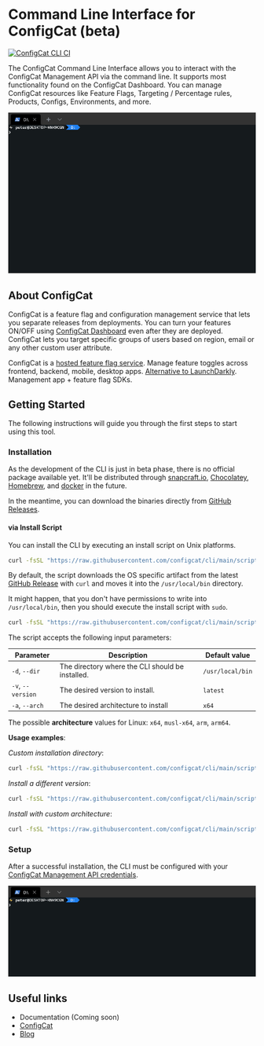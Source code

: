 # Command Line Interface for ConfigCat (beta)

[![ConfigCat CLI CI](https://github.com/configcat/cli/actions/workflows/ci.yml/badge.svg?branch=main)](https://github.com/configcat/cli/actions/workflows/ci.yml)

The ConfigCat Command Line Interface allows you to interact with the ConfigCat Management API via the command line. It supports most functionality found on the ConfigCat Dashboard. You can manage ConfigCat resources like Feature Flags, Targeting / Percentage rules, Products, Configs, Environments, and more.

<img src="assets/teaser.gif" alt="ConfigCat CLI Feature Flag Create"/>

## About ConfigCat
ConfigCat is a feature flag and configuration management service that lets you separate releases from deployments. You can turn your features ON/OFF using <a href="https://app.configcat.com" target="_blank">ConfigCat Dashboard</a> even after they are deployed. ConfigCat lets you target specific groups of users based on region, email or any other custom user attribute.

ConfigCat is a <a href="https://configcat.com" target="_blank">hosted feature flag service</a>. Manage feature toggles across frontend, backend, mobile, desktop apps. <a href="https://configcat.com" target="_blank">Alternative to LaunchDarkly</a>. Management app + feature flag SDKs.

## Getting Started
The following instructions will guide you through the first steps to start using this tool.

### Installation
As the development of the CLI is just in beta phase, there is no official package available yet. It'll be distributed through [snapcraft.io](https://snapcraft.io/), [Chocolatey](https://community.chocolatey.org/packages), [Homebrew](https://brew.sh), and [docker](https://www.docker.com/) in the future.

In the meantime, you can download the binaries directly from [GitHub Releases](https://github.com/configcat/cli/releases).

#### via Install Script
You can install the CLI by executing an install script on Unix platforms. 
```bash
curl -fsSL "https://raw.githubusercontent.com/configcat/cli/main/scripts/install.sh" | bash
```

By default, the script downloads the OS specific artifact from the latest [GitHub Release](https://github.com/configcat/cli/releases) with `curl` and moves it into the `/usr/local/bin` directory.

It might happen, that you don't have permissions to write into `/usr/local/bin`, then you should execute the install script with `sudo`.

```bash
curl -fsSL "https://raw.githubusercontent.com/configcat/cli/main/scripts/install.sh" | sudo bash
```

The script accepts the following input parameters:

Parameter | Description | Default value
--------- | ----------- | -------------
`-d`, `--dir` | The directory where the CLI should be installed. | `/usr/local/bin`
`-v`, `--version` | The desired version to install. | `latest`
`-a`, `--arch` | The desired architecture to install | `x64`

The possible **architecture** values for Linux: `x64`, `musl-x64`, `arm`, `arm64`.

**Usage examples**:

*Custom installation directory*:
```bash
curl -fsSL "https://raw.githubusercontent.com/configcat/cli/main/scripts/install.sh" | bash -s -- -d=/path/to/install
```

*Install a different version*:
```bash
curl -fsSL "https://raw.githubusercontent.com/configcat/cli/main/scripts/install.sh" | bash -s -- -v=1.4.2
```

*Install with custom architecture*:
```bash
curl -fsSL "https://raw.githubusercontent.com/configcat/cli/main/scripts/install.sh" | bash -s -- -a=arm
```

### Setup
After a successful installation, the CLI must be configured with your [ConfigCat Management API credentials](https://app.configcat.com/my-account/public-api-credentials).

<img src="assets/setup.gif" alt="ConfigCat CLI" />

## Useful links
- Documentation (Coming soon)
- [ConfigCat](https://configcat.com)
- [Blog](https://configcat.com/blog)

